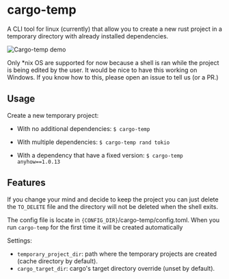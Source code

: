 # cargo-temp

A CLI tool for linux (currently) that allow you to create a new rust project in a temporary directory with
already installed dependencies.

![Cargo-temp demo](t-rec.gif)

Only *nix OS are supported for now because a shell is ran while the project is being edited by the user.
It would be nice to have this working on Windows.
If you know how to this, please open an issue to tell us (or a PR.)

## Usage

Create a new temporary project:

* With no additional dependencies:
    `$ cargo-temp`

* With multiple dependencies:
    `$ cargo-temp rand tokio`

* With a dependency that have a fixed version:
    `$ cargo-temp anyhow==1.0.13`

## Features

If you change your mind and decide to keep the project you can just delete the `TO_DELETE` file and the directory
will not be deleted when the shell exits.

The config file is locate in `{CONFIG_DIR}`/cargo-temp/config.toml.
When you run `cargo-temp` for the first time it will be created automatically

Settings:

* `temporary_project_dir`: path where the temporary projects are created (cache directory by default).
* `cargo_target_dir`: cargo's target directory override (unset by default).
